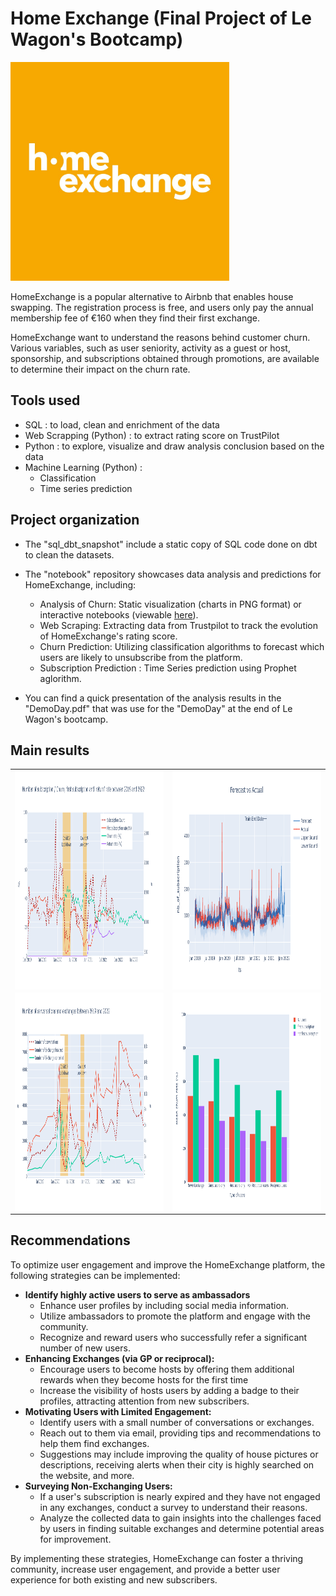 
# Home Exchange (Final Project of Le Wagon's Bootcamp)


<img  width="350" height="350" src="plot/homeexchange_slack.jpg">

HomeExchange is a popular alternative to Airbnb that enables house swapping. The registration process is free, and users only pay the annual membership fee of €160 when they find their first exchange.

HomeExchange want to understand the reasons behind customer churn. Various variables, such as user seniority, activity as a guest or host, sponsorship, and subscriptions obtained through promotions, are available to determine their impact on the churn rate.


## Tools used 

  - SQL : to load, clean and enrichment of the data
  - Web Scrapping (Python) : to extract rating score on TrustPilot
  - Python : to explore, visualize and draw analysis conclusion based on the data
  - Machine Learning (Python) :
      - Classification
      - Time series prediction


## Project organization 


 - The "sql_dbt_snapshot" include a static copy of SQL code done on dbt to clean the datasets. 
 - The "notebook" repository showcases data analysis and predictions for HomeExchange, including:
     - Analysis of Churn: Static visualization (charts in PNG format) or interactive notebooks (viewable [here](https://nbviewer.org/github/ctherreau/HomeExchange/blob/main/notebook/AnalysisChurn_interactive.ipynb)).
     - Web Scraping: Extracting data from Trustpilot to track the evolution of HomeExchange's rating score.
     - Churn Prediction: Utilizing classification algorithms to forecast which users are likely to unsubscribe from the platform.
     - Subscription Prediction : Time Series prediction using Prophet aglorithm. 

 - You can find a quick presentation of the analysis results in the "DemoDay.pdf" that was use for the "DemoDay" at the end of Le Wagon's bootcamp. 

## Main results 

<table>
  <tr>
    <td> <img align='left' width="550" height="350" src="plot/subscription_plot.png">  </td>
    <td> <img align='left' width="550" height="350" src="notebook/subscription_forecast.png">  </td>
  </tr> 
  <tr>
    <td><img align='left' width="550" height="350" src="plot/exchange_plot.png">  </td>
    <td><img align='left' width="550" height="350" src="plot/users_type_plot.png"> </td>
   </tr> 
</table>


## Recommendations


To optimize user engagement and improve the HomeExchange platform, the following strategies can be implemented:

   - **Identify highly active users to serve as ambassadors**
       - Enhance user profiles by including social media information.
       - Utilize ambassadors to promote the platform and engage with the community.
       - Recognize and reward users who successfully refer a significant number of new users.
   - **Enhancing Exchanges (via GP or reciprocal):**
     - Encourage users to become hosts by offering them additional rewards when they become hosts for the first time
     - Increase the visibility of hosts users by adding a badge to their profiles, attracting attention from new subscribers.
   - **Motivating Users with Limited Engagement:**
       - Identify users with a small number of conversations or exchanges.
       - Reach out to them via email, providing tips and recommendations to help them find exchanges.
       - Suggestions may include improving the quality of house pictures or descriptions, receiving alerts when their city is highly searched on the website, and more.
   - **Surveying Non-Exchanging Users:**
       - If a user's subscription is nearly expired and they have not engaged in any exchanges, conduct a survey to understand their reasons.
       - Analyze the collected data to gain insights into the challenges faced by users in finding suitable exchanges and determine potential areas for improvement.


By implementing these strategies, HomeExchange can foster a thriving community, increase user engagement, and provide a better user experience for both existing and new subscribers.


